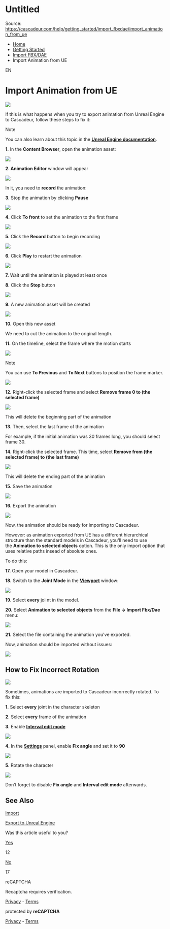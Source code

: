 # Untitled

Source: https://cascadeur.com/help/getting_started/import_fbxdae/import_animation_from_ue

- [Home](https://cascadeur.com/help)
- [Getting Started](https://cascadeur.com/help/getting_started)
- [Import FBX/DAE](https://cascadeur.com/help/getting_started/import_fbxdae)
- Import Animation from UE

EN

# Import Animation from UE

![](https://cascadeur.com/images/category/2020/04/22/fad32fa508a39fbf2de3b41ad5c49e3e.jpg)

If this is what happens when you try to export animation from Unreal Engine to Cascadeur, follow these steps to fix it:

Note

You can also learn about this topic in the [**Unreal Engine documentation**](https://docs.unrealengine.com/en-US/WorkingWithContent/Importing/FBX/HowTo/ImportingAnimations/index.html).

**1.** In the **Content Browser**, open the animation asset:

![](https://cascadeur.com/images/category/2020/04/22/371fc8ce75b954bcdc262f7292f840d0.jpg)

**2\. Animation Editor** window will appear

![](https://cascadeur.com/images/category/2020/04/22/189abc0b66c43368eecce1e7ad50456f.jpg)

In it, you need to **record** the animation:

**3.** Stop the animation by clicking **Pause**

![](https://cascadeur.com/images/category/2020/04/22/c4e3065e4b6ddaec3e0c8264ad6707b8.png)

**4.** Click **To front** to set the animation to the first frame

![](https://cascadeur.com/images/category/2020/04/22/2c76052a8fbf03734828929ab1e8dbfc.png)

**5\.** Click the **Record** button to begin recording

![](https://cascadeur.com/images/category/2020/04/22/236be829c9ec7639bbece36e4cafb942.png)

**6.** Click **Play** to restart the animation

![](https://cascadeur.com/images/category/2020/04/22/60d8c1b595b5dc8740834e5bbce093ee.png)

**7\.** Wait until the animation is played at least once

**8\.** Click the **Stop** button

![](https://cascadeur.com/images/category/2020/04/22/2752b1d07d515762212f51016a602a05.png)

**9.** A new animation asset will be created

![](https://cascadeur.com/images/category/2020/04/22/4e37d20ae36cad538c76b26933488721.jpg)

**10.** Open this new asset

We need to cut the animation to the original length.

**11.** On the timeline, select the frame where the motion starts

![](https://cascadeur.com/images/category/2020/04/22/85a38588a3ee37a76b76fa4589108949.jpg)

Note

You can use **To Previous** and **To Next** buttons to position the frame marker.

![](https://cascadeur.com/images/category/2020/04/22/5e378dfc270cce3c17bae8e97c56bf2d.png)

**12.** Right-click the selected frame and select **Remove frame 0 to (the selected frame)**

**![](https://cascadeur.com/images/category/2020/04/22/993205d6bf344ea43aa178a5f60b1ca5.png)**

This will delete the beginning part of the animation

**13\.** Then, select the last frame of the animation

For example, if the initial animation was 30 frames long, you should select frame 30.

**14.** Right-click the selected frame. This time, select **Remove from (the selected frame) to (the last frame)**

**![](https://cascadeur.com/images/category/2020/04/22/3c53a880ca3de1c8860440c586535e92.png)**

This will delete the ending part of the animation

**15.** Save the animation

![](https://cascadeur.com/images/category/2020/04/22/6190b09d25210c779362c07da2acfb13.png)

**16.** Export the animation

![](https://cascadeur.com/images/category/2020/04/22/bca2a501f1e6b47fa71a72fa6acb5c08.jpg)

Now, the animation should be ready for importing to Cascadeur.

However: as animation exported from UE has a different hierarchical structure than the standard models in Cascadeur, you'll need to use the **Animation to selected objects** option. This is the only import option that uses relative paths insead of absolute ones.

To do this:

**17.** Open your model in Cascadeur.

**18.** Switch to the **Joint Mode** in the [**Viewport**](https://cascadeur.com/help/interface/viewport) window:

![](https://cascadeur.com/images/category/2021/12/30/bd67e3da2ed152bf79bf0d14a2552945.png)

**19.** Select **every** joi nt in the model.

**20.** Select **Animation to selected objects** from the **File → Import Fbx/Dae** menu:

![](https://cascadeur.com/images/category/2021/12/30/c6728a86f5e53045d226bdbb091a0d6c.png)

**21.** Select the file containing the animation you've exported.

Now, animation should be imported without issues:

![](https://cascadeur.com/images/category/2020/04/22/93c10cdd98f5844af2b36e2bd51bfde8.jpg)

## How to Fix Incorrect Rotation

![](https://cascadeur.com/images/category/2020/04/22/ad92fd3a0d3fad2e66ba19b1d1278b75.jpg)

Sometimes, animations are imported to Cascadeur incorrectly rotated. To fix this:

**1.** Select **every** joint in the character skeleton

**2.** Select **every** frame of the animation

**3.** Enable [**Interval edit mode**](https://cascadeur.com/help/category/27#manipulators_interval_edit)

![](https://cascadeur.com/images/category/2021/02/16/24f9f59d5df3268b0dc98bda28ffc5a6.png)

**4.** In the [**Settings**](https://cascadeur.com/help/category/55) panel, enable **Fix angle** and set it to **90**

![](https://cascadeur.com/images/category/2020/04/22/927a3484b96bd69af5b359aba1b132a5.png)

**5.** Rotate the character

![](https://cascadeur.com/images/category/2020/04/22/6b02908bae84bdd884a0b0f2f6a48de7.gif)

Don’t forget to disable **Fix angle** and **Interval edit mode** afterwards.

## See Also

[Import](https://cascadeur.com/help/category/75)

[Export to Unreal Engine](https://cascadeur.com/help/category/79)

Was this article useful to you?

[Yes](https://cascadeur.com/help/rest/add-mark "Yes")

12

[No](https://cascadeur.com/help/rest/add-mark "No")

17

reCAPTCHA

Recaptcha requires verification.

[Privacy](https://www.google.com/intl/en/policies/privacy/) \- [Terms](https://www.google.com/intl/en/policies/terms/)

protected by **reCAPTCHA**

[Privacy](https://www.google.com/intl/en/policies/privacy/) \- [Terms](https://www.google.com/intl/en/policies/terms/)